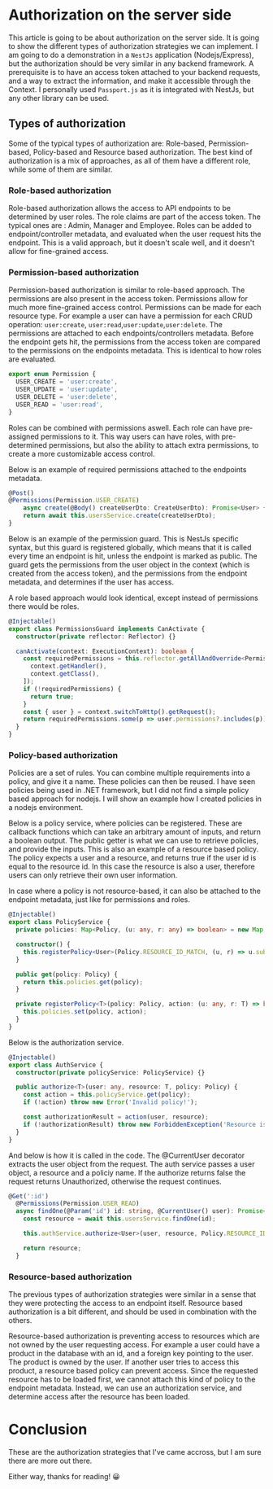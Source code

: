 # Authorization on the server side

This article is going to be about authorization on the server side. It is going to show the different types of authorization strategies
we can implement. I am going to do a demonstration in a `NestJs` application (Nodejs/Express), but the authorization should be very similar
in any backend framework. A prerequisite is to have an access token attached to your backend requests, and a way to extract the information, and make it accessible through the Context. I personally used `Passport.js` as it is integrated with NestJs, but any other library can be used.

## Types of authorization

Some of the typical types of authorization are: Role-based, Permission-based, Policy-based and Resource based authorization. The best kind of authorization
is a mix of approaches, as all of them have a different role, while some of them are similar.

### Role-based authorization

Role-based authorization allows the access to API endpoints to be determined by user roles. The role claims are part of the access token. The typical ones are : Admin, Manager and Employee. Roles can be added to endpoint/controller metadata, and evaluated when the user request hits the endpoint. This is a valid approach, but it doesn't scale well, and it doesn't allow for fine-grained access.

### Permission-based authorization

Permission-based authorization is similar to role-based approach. The permissions are also present in the access token. Permissions allow for much more fine-grained access control. Permissions can be made for each resource type. For example a user can have a permission for each CRUD operation: `user:create`, `user:read`,`user:update`,`user:delete`. The permissions are attached to each endpoints/controllers metadata. Before the endpoint gets hit, the permissions from the access token are compared to the permissions on the endpoints metadata. This is identical to how roles are evaluated.

```typescript
export enum Permission {
  USER_CREATE = 'user:create',
  USER_UPDATE = 'user:update',
  USER_DELETE = 'user:delete',
  USER_READ = 'user:read',
}
```

Roles can be combined with permissions aswell. Each role can have pre-assigned permissions to it. This way users can have roles, with pre-determined permissions, but also the ability to attach extra permissions, to create a more customizable access control.

Below is an example of required permissions attached to the endpoints metadata.

```typescript
@Post()
@Permissions(Permission.USER_CREATE)
    async create(@Body() createUserDto: CreateUserDto): Promise<User> {
    return await this.usersService.create(createUserDto);
}
```

Below is an example of the permission guard. This is NestJs specific syntax, but this guard is registered globally, which means that it is called every time an endpoint is hit, unless the endpoint is marked as public. The guard gets the permissions from the user object in the context (which is created from the access token), and the permissions from the endpoint metadata, and determines if the user has access.

A role based approach would look identical, except instead of permissions there would be roles.

```typescript
@Injectable()
export class PermissionsGuard implements CanActivate {
  constructor(private reflector: Reflector) {}

  canActivate(context: ExecutionContext): boolean {
    const requiredPermissions = this.reflector.getAllAndOverride<Permission[]>(PERMISSIONS_KEY, [
      context.getHandler(),
      context.getClass(),
    ]);
    if (!requiredPermissions) {
      return true;
    }
    const { user } = context.switchToHttp().getRequest();
    return requiredPermissions.some(p => user.permissions?.includes(p));
  }
}
```

### Policy-based authorization

Policies are a set of rules. You can combine multiple requirements into a policy, and give it a name. These policies can then be reused. I have seen policies being used in .NET framework, but I did not find a simple policy based approach for nodejs. I will show an example how I created policies in a nodejs environment.

Below is a policy service, where policies can be registered. These are callback functions which can take an arbitrary amount of inputs, and return a boolean output. The public getter is what we can use to retrieve policies, and provide the inputs. This is also an example of a resource based policy. The policy expects a user and a resource, and returns true if the user id is equal to the resource id. In this case the resource is also a user, therefore users can only retrieve their own user information.

In case where a policy is not resource-based, it can also be attached to the endpoint metadata, just like for permissions and roles.

```typescript
@Injectable()
export class PolicyService {
  private policies: Map<Policy, (u: any, r: any) => boolean> = new Map();

  constructor() {
    this.registerPolicy<User>(Policy.RESOURCE_ID_MATCH, (u, r) => u.sub === r._id);
  }

  public get(policy: Policy) {
    return this.policies.get(policy);
  }

  private registerPolicy<T>(policy: Policy, action: (u: any, r: T) => boolean) {
    this.policies.set(policy, action);
  }
}
```

Below is the authorization service.

```typescript
@Injectable()
export class AuthService {
  constructor(private policyService: PolicyService) {}

  public authorize<T>(user: any, resource: T, policy: Policy) {
    const action = this.policyService.get(policy);
    if (!action) throw new Error('Invalid policy!');

    const authorizationResult = action(user, resource);
    if (!authorizationResult) throw new ForbiddenException('Resource is forbidden!');
  }
}
```

And below is how it is called in the code. The @CurrentUser decorator extracts the user object from the request. The auth service passes a user object, a resource and a policiy name. If the authorize returns false the request returns Unauthorized, otherwise the request continues.

```typescript
@Get(':id')
  @Permissions(Permission.USER_READ)
  async findOne(@Param('id') id: string, @CurrentUser() user): Promise<User> {
    const resource = await this.usersService.findOne(id);

    this.authService.authorize<User>(user, resource, Policy.RESOURCE_ID_MATCH);

    return resource;
  }
```

### Resource-based authorization

The previous types of authorization strategies were similar in a sense that they were protecting the access to an endpoint itself. Resource based authorization is a bit different, and should be used in combination with the others.

Resource-based authorization is preventing access to resources which are not owned by the user requesting access. For example a user could have a product in the database with an id, and a foreign key pointing to the user. The product is owned by the user. If another user tries to access this product, a resource based policy can prevent access. Since the requested resource has to be loaded first, we cannot attach this kind of policy to the endpoint metadata. Instead, we can use an authorization service, and determine access after the resource has been loaded.

# Conclusion

These are the authorization strategies that I've came accross, but I am sure there are more out there.

Either way, thanks for reading! 😀
